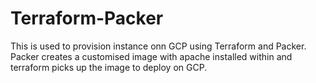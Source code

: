 # Terraform-Packer

This is used to provision instance onn GCP using Terraform and Packer. Packer creates a customised image with apache installed within and terraform picks up the image to deploy on GCP.
